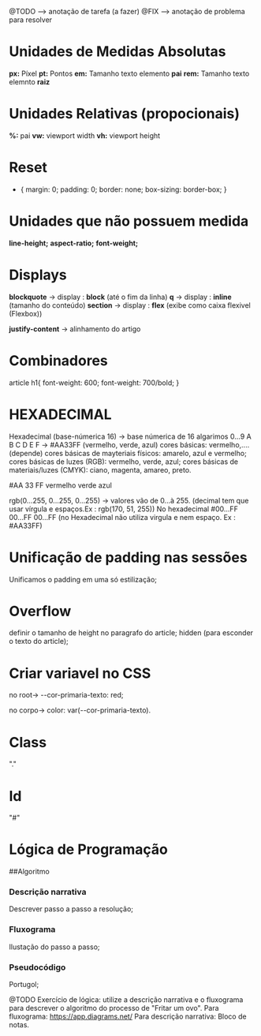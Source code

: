 @TODO --> anotação de tarefa (a fazer)
@FIX --> anotação de problema para resolver

# Unidades de Medidas Absolutas

**px:** Píxel
**pt:** Pontos
**em:** Tamanho texto elemento **pai** <!--normalmente utilizado em Textos e imagens-->
**rem:** Tamanho texto elemnto **raiz**

# Unidades Relativas (propocionais)

**%:** pai
**vw:** viewport width
**vh:** viewport height

# Reset <!--mini reset-->

* {
    margin: 0;
    padding: 0;
    border: none;
    box-sizing: border-box; <!-- box-sizing: como o CSS calcula o tamanho doselementos-->
}

# Unidades que não possuem medida

<!-- Alguns valores não tem unidades de medidas -->
**line-height;**
**aspect-ratio;**
**font-weight;**

# Displays

<!--faz com que os elementos se comportem como "blocos cheios,ocupando 100% da largura disponivel do elemento pai-->
<!--Alguns elementos tem display: inline (a, img, spam)-->
**blockquote** -> display : **block** (até o fim da linha)
**q** -> display : **inline** (tamanho do conteúdo)
**section** -> display : **flex** (exibe como caixa flexivel (Flexbox)) <!--aplicado sempre ao elemento pai-->
<!-- Flexbox tem várias propriedades que trabalham junto -->
**justify-content** -> alinhamento do artigo

# Combinadores

<!-- Especificar seletores (chamar a tag), sem a necessidade de class -->
article h1{
    font-weight: 600; <!--Demi-bold (quase negrito) -->
    font-weight: 700/bold; <!--bold (negrito) -->
}
<!-- h1 descendente do article (através do espaço "article/ /h1")-->

# HEXADECIMAL

Hexadecimal (base-númerica 16) -> base númerica de 16 algarimos
0...9 A B C D E F -> #AA33FF (vermelho, verde, azul)
cores básicas: vermelho,....(depende)
cores básicas de mayteriais físicos: amarelo, azul e vermelho;
cores básicas de luzes (RGB): vermelho, verde, azul;
cores básicas de materiais/luzes (CMYK): ciano, magenta, amareo, preto.

#AA         33          FF
vermelho    verde       azul

rgb(0...255, 0...255, 0...255) -> valores vão de 0...à 255. (decimal tem que usar vírgula e espaços.Ex : rgb(170, 51, 255))
No hexadecimal #00...FF 00...FF 00...FF (no Hexadecimal não utiliza virgula e nem espaço. Ex : #AA33FF)

# Unificação de padding nas sessões

Unificamos o padding em uma só estilização;

# Overflow

definir o tamanho de height no paragrafo do article;
hidden (para esconder o texto do article);

# Criar variavel no CSS

no root-> --cor-primaria-texto: red;

no corpo-> color: var(--cor-primaria-texto).

# Class
"."

# Id
"#"

# Lógica de Programação

##Algoritmo

### Descrição narrativa
Descrever passo a passo a resolução;

### Fluxograma
Ilustação do passo a passo;

### Pseudocódigo
Portugol;

@TODO
Exercício de lógica: utilize a descrição narrativa e o fluxograma para descrever o algoritmo do processo de "Fritar um ovo".
Para fluxograma: https://app.diagrams.net/
Para descrição narrativa: Bloco de notas.